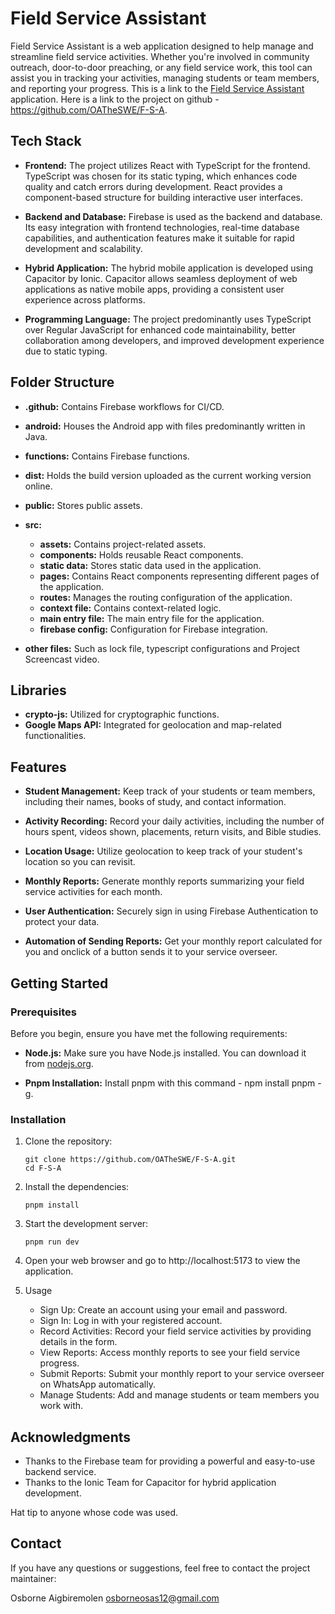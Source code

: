 # Field Service Assistant

Field Service Assistant is a web application designed to help manage and streamline field service activities. Whether you're involved in community outreach, door-to-door preaching, or any field service work, this tool can assist you in tracking your activities, managing students or team members, and reporting your progress. This is a link to the [Field Service Assistant](https://feild-service-assistant.web.app/) application. Here is a link to the project on github - https://github.com/OATheSWE/F-S-A.

## Tech Stack

- **Frontend:** The project utilizes React with TypeScript for the frontend. TypeScript was chosen for its static typing, which enhances code quality and catch errors during development. React provides a component-based structure for building interactive user interfaces.

- **Backend and Database:** Firebase is used as the backend and database. Its easy integration with frontend technologies, real-time database capabilities, and authentication features make it suitable for rapid development and scalability.

- **Hybrid Application:** The hybrid mobile application is developed using Capacitor by Ionic. Capacitor allows seamless deployment of web applications as native mobile apps, providing a consistent user experience across platforms.

- **Programming Language:** The project predominantly uses TypeScript over Regular JavaScript for enhanced code maintainability, better collaboration among developers, and improved development experience due to static typing.

## Folder Structure

- **.github:** Contains Firebase workflows for CI/CD.

- **android:** Houses the Android app with files predominantly written in Java.

- **functions:** Contains Firebase functions.

- **dist:** Holds the build version uploaded as the current working version online.

- **public:** Stores public assets.

- **src:**
  - **assets:** Contains project-related assets.
  - **components:** Holds reusable React components.
  - **static data:** Stores static data used in the application.
  - **pages:** Contains React components representing different pages of the application.
  - **routes:** Manages the routing configuration of the application.
  - **context file:** Contains context-related logic.
  - **main entry file:** The main entry file for the application.
  - **firebase config:** Configuration for Firebase integration.

- **other files:** Such as lock file, typescript configurations and Project Screencast video.

## Libraries

- **crypto-js:** Utilized for cryptographic functions.
- **Google Maps API:** Integrated for geolocation and map-related functionalities.

## Features

- **Student Management:** Keep track of your students or team members, including their names, books of study, and contact information.

- **Activity Recording:** Record your daily activities, including the number of hours spent, videos shown, placements, return visits, and Bible studies.

- **Location Usage:** Utilize geolocation to keep track of your student's location so you can revisit.

- **Monthly Reports:** Generate monthly reports summarizing your field service activities for each month.

- **User Authentication:** Securely sign in using Firebase Authentication to protect your data.

- **Automation of Sending Reports:** Get your monthly report calculated for you and onclick of a button sends it to your service overseer.

## Getting Started

### Prerequisites

Before you begin, ensure you have met the following requirements:

- **Node.js:** Make sure you have Node.js installed. You can download it from [nodejs.org](https://nodejs.org/).

- **Pnpm Installation:** Install pnpm with this command - npm install pnpm -g.

### Installation

1. Clone the repository:

   ```shell
   git clone https://github.com/OATheSWE/F-S-A.git 
   cd F-S-A
   ```

2. Install the dependencies:

   ```shell
   pnpm install
   ```

3. Start the development server:

   ```shell
   pnpm run dev
   ```

4. Open your web browser and go to http://localhost:5173 to view the application.

5. Usage
   - Sign Up: Create an account using your email and password.
   - Sign In: Log in with your registered account.
   - Record Activities: Record your field service activities by providing details in the form.
   - View Reports: Access monthly reports to see your field service progress.
   - Submit Reports: Submit your monthly report to your service overseer on WhatsApp automatically.
   - Manage Students: Add and manage students or team members you work with.

## Acknowledgments

- Thanks to the Firebase team for providing a powerful and easy-to-use backend service.
- Thanks to the Ionic Team for Capacitor for hybrid application development.

Hat tip to anyone whose code was used.

## Contact

If you have any questions or suggestions, feel free to contact the project maintainer:

Osborne Aigbiremolen
osborneosas12@gmail.com